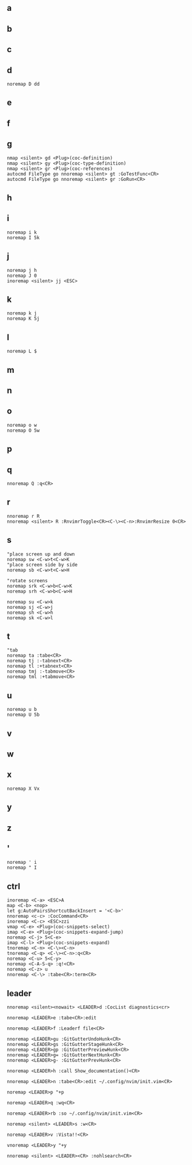 ## a

## b

## c

## d
```vimscript
noremap D dd
```

## e

## f

## g
```vimscript
nmap <silent> gd <Plug>(coc-definition)
nmap <silent> gy <Plug>(coc-type-definition)
nmap <silent> gr <Plug>(coc-references)
autocmd FileType go nnoremap <silent> gt :GoTestFunc<CR>
autocmd FileType go nnoremap <silent> gr :GoRun<CR>
```

## h

## i
```vimscript
noremap i k
noremap I 5k
```

## j
```vimscript
noremap j h
noremap J 0
inoremap <silent> jj <ESC>
```

## k
```vimscript
noremap k j
noremap K 5j
```

## l
```vimscript
noremap L $
```

## m

## n

## o
```vimscript
noremap o w
noremap O 5w
```

## p

## q
```vimscript
nnoremap Q :q<CR>
```

## r
```vimscript
nnoremap r R
nnoremap <silent> R :RnvimrToggle<CR><C-\><C-n>:RnvimrResize 0<CR>
```

## s
```vimscript
"place screen up and down
noremap sw <C-w>t<C-w>K
"place screen side by side
noremap sb <C-w>t<C-w>H

"rotate screens
noremap srk <C-w>b<C-w>K
noremap srh <C-w>b<C-w>H

noremap su <C-w>k
noremap sj <C-w>j
noremap sh <C-w>h
noremap sk <C-w>l
```

## t
```vimscript
"tab
noremap ta :tabe<CR>
noremap tj :-tabnext<CR>
noremap tl :+tabnext<CR>
noremap tmj :-tabmove<CR>
noremap tml :+tabmove<CR>
```

## u
```vimscript
noremap u b
noremap U 5b
```

## v

## w

## x
```vimscript
noremap X Vx
```

## y

## z

## '
```vimscript
noremap ' i
noremap " I
```

## ctrl
```vimscript
inoremap <C-a> <ESC>A
map <C-b> <nop>
let g:AutoPairsShortcutBackInsert = '<C-b>'
nnoremap <c-c> :CocCommand<CR>
inoremap <C-c> <ESC>zzi
vmap <C-e> <Plug>(coc-snippets-select)
imap <C-e> <Plug>(coc-snippets-expand-jump)
noremap <C-j> 5<C-e>
imap <C-l> <Plug>(coc-snippets-expand)
tnoremap <C-n> <C-\><C-n>
tnoremap <C-q> <C-\><C-n>:q<CR>
noremap <C-u> 5<C-y>
noremap <C-A-S-q> :q!<CR>
noremap <C-z> u
nnoremap <C-\> :tabe<CR>:term<CR>
```

## leader
```vimscript
nnoremap <silent><nowait> <LEADER>d :CocList diagnostics<cr>

nnoremap <LEADER>e :tabe<CR>:edit 

nnoremap <LEADER>f :Leaderf file<CR>

nnoremap <LEADER>gu :GitGutterUndoHunk<CR>
nnoremap <LEADER>gs :GitGutterStageHunk<CR>
nnoremap <LEADER>gp :GitGutterPreviewHunk<CR>
nnoremap <LEADER>g= :GitGutterNextHunk<CR>
nnoremap <LEADER>g- :GitGutterPrevHunk<CR>

nnoremap <LEADER>h :call Show_documentation()<CR>

nnoremap <LEADER>n :tabe<CR>:edit ~/.config/nvim/init.vim<CR>

noremap <LEADER>p "+p

noremap <LEADER>q :wq<CR>

noremap <LEADER>rb :so ~/.config/nvim/init.vim<CR>

noremap <silent> <LEADER>s :w<CR>

noremap <LEADER>v :Vista!!<CR>

vnoremap <LEADER>y "+y

nnoremap <silent> <LEADER><CR> :nohlsearch<CR>
```
